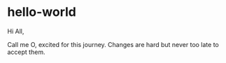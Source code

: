 # hello-world

Hi All,

Call me O, excited for this journey. 
Changes are hard but never too late to accept them.

